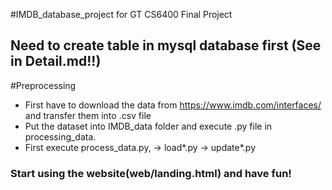 #IMDB_database_project for GT CS6400 Final Project

## Need to create table in mysql database first (See in Detail.md!!)

#Preprocessing
- First have to download the data from https://www.imdb.com/interfaces/ and transfer them into .csv file
- Put the dataset into IMDB_data folder and execute .py file in processing_data.
- First execute process_data.py, -> load*.py -> update*.py

### Start using the website(web/landing.html) and have fun!
